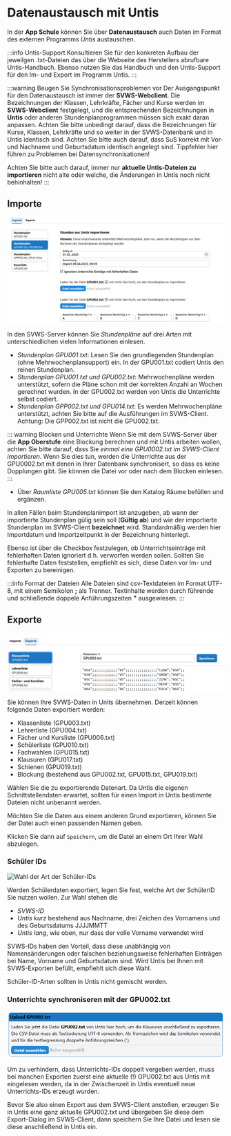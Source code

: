# Datenaustausch mit Untis

In der **App Schule** können Sie über **Datenaustausch** auch Daten im Format des externen Programms *Untis* austauschen.

:::info Untis-Support
Konsultieren Sie für den konkreten Aufbau der jeweilgen .txt-Dateien das über die Webseite des Herstellers abrufbare Untis-Handbuch.
Ebenso nutzen Sie das Handbuch und den Untis-Support für den Im- und Export im Programm Untis.
:::

:::warning Beugen Sie Synchronisationsproblemen vor
Der Ausgangspunkt für den Datenaustausch ist immer der **SVWS-Webclient**. Die Bezeichnungen der Klassen, Lehrkräfte, Fächer und Kurse werden im **SVWS-Webclient** festgelegt, und die entsprechenden Bezeichnungen in **Untis** oder anderen Stundenplanprogrammen müssen sich exakt daran anpassen.
Achten Sie bitte unbedingt darauf, dass die Bezeichnungen für Kurse, Klassen, Lehrkräfte und so weiter in der SVWS-Datenbank und in Untis identisch sind. Achten Sie bitte auch darauf, dass SuS korrekt mit Vor- und Nachname und Geburtsdatum identisch angelegt sind. Tippfehler hier führen zu Problemen bei Datensynchronisationen!

Achten Sie bitte auch darauf, immer nur **aktuelle Untis-Dateien zu importieren** nicht alte oder welche, die Änderungen in Untis noch nicht behinhalten!
:::


## Importe

![Importmöglichkeiten für Untis-Daten](./graphics/svws_schule_datenaustausch_untis_import.png "Importieren Sie Stundenpläne mit unterschiedlichen Daten und Ihre Räume")

In den SVWS-Server können Sie *Stundenpläne* auf drei Arten mit unterschiedlichen vielen Informationen einlesen.
+ *Stundenplan GPU001.txt*: Lesen Sie den grundlegenden Stundenplan (ohne Mehrwochenplansupport) ein. In der GPU001.txt codiert Untis den reinen Stundenplan.
+ *Stundenplan GPU001.txt und GPU002.txt*: Mehrwochenpläne werden unterstützt, sofern die Pläne schon mit der korrekten Anzahl an Wochen gerechnet wurden. In der GPU002.txt werden von Untis die Unterrichte selbst codiert.
+ *Stundenplan GPP002.txt und GPU014.txt*: Es werden Mehrwochenpläne unterstützt, achten Sie bitte auf die Ausführungen im SVWS-Client. Achtung: Die GPP002.txt ist nicht die GPU002.txt.

::: warning Blocken und Unterrichte
Wenn Sie mit dem SVWS-Server über die **App Oberstufe** eine Blockung berechnen und mit Untis arbeiten wollen, achten Sie bitte darauf, dass Sie *einmal eine GPU0002.txt im SVWS-Client importieren*. Wenn Sie dies tun, werden die Unterrichte aus der GPU0002.txt mit denen in Ihrer Datenbank synchronisert, so dass es keine Dopplungen gibt. Sie können die Datei vor oder nach dem Blocken einlesen.
:::

+ Über *Raumliste GPU005.txt* können Sie den Katalog Räume befüllen und ergänzen.

In allen Fällen beim Stundenplanimport ist anzugeben, ab wann der importierte Stundenplan gülig sein soll (**Gültig ab**) und wie der importierte Stundenplan im SVWS-Client **bezeichnet** wird. Standardmäßig werden hier Importdatum und Importzeitpunkt in der Bezeichnung hinterlegt.

Ebenso ist über die Checkbox festzulegen, ob Unterrichtseinträge mit fehlerhaften Daten ignoriert d.h. verworfen werden sollen. Sollten Sie fehlerhafte Daten feststellen, empfiehlt es sich, diese Daten vor Im- und Exporten zu bereinigen.

:::info Format der Dateien
Alle Dateien sind csv-Textdateien im Format UTF-8, mit einem Semikolon **;** als Trenner. Textinhalte werden durch führende und schließende doppele Anführungszeiten **"** ausgewiesen.
:::

## Exporte

![Exportdialog für SVWS-Daten in Untis-Dateien](./graphics/svws_schule_datenaustausch_untis_export.png "Der Exportdialog, hier müssen Sie nichts ändern.")

Sie können Ihre SVWS-Daten in Units übernehmen. Derzeit können folgende Daten exportiert werden:
+ Klassenliste (GPU003.txt)
+ Lehrerliste (GPU004.txt)
+ Fächer und Kursliste (GPU006.txt)
+ Schülerliste (GPU010.txt)
+ Fachwahlen (GPU015.txt)
+ Klausuren (GPU017.txt)
+ Schienen (GPU019.txt)
+ Blockung (bestehend aus GPU002.txt, GPU015.txt, GPU019.txt)

Wählen Sie die zu exportierende Datenart. Da Untis die eigenen Schnittstellendaten erwartet, sollten für einen Import in Untis bestimmte Dateien nicht unbenannt werden.

Möchten Sie die Daten aus einem anderen Grund exportieren, können Sie der Datei auch einen passenden Namen geben.

Klicken Sie dann auf `Speichern`, um die Datei an einem Ort Ihrer Wahl abzulegen.

### Schüler IDs

![Wahl der Art der Schüler-IDs](./graphics/svws_schule_datenaustausch_untis_export_schülerids.png "Wählen Sie, wie Schüler-IDs in Untis gespeichert werden.")

Werden Schülerdaten exportiert, legen Sie fest, welche Art der SchülerID Sie nutzen wollen. Zur Wahl stehen die
+ *SVWS-ID*
+ *Untis kurz* bestehend aus Nachname, drei Zeichen des Vornamens und des Geburtsdatums JJJJMMTT
+ *Untis lang*, wie oben, nur dass der volle Vorname verwendet wird

SVWS-IDs haben den Vorteil, dass diese unabhängig von Namensänderungen oder falschen beziehungsweise fehlerhaften Einträgen bei Name, Vorname und Geburtsdatum sind. Wird Untis bei Ihnen mit SVWS-Exporten befüllt, empfiehlt sich diese Wahl.

Schüler-ID-Arten sollten in Untis nicht gemischt werden.

### Unterrichte synchroniseren mit der GPU002.txt

![Übergeben Sie eine aktuelle GPU002.txt für manche Exporte](./graphics/svws_schule_datenaustausch_untis_export_GPU002.png "Für manche Exporte wird eine aktuelle GPU002.txt benötigt.")

Um zu verhindern, dass Unterrichts-IDs doppelt vergeben werden, muss bei manchen Exporten zuerst eine aktuelle (!) GPU002.txt aus Untis mit eingelesen werden, da in der Zwischenzeit in Untis eventuell neue Unterrichts-IDs erzeugt wurden.

Bevor Sie also einen Export aus dem SVWS-Client anstoßen, erzeugen Sie in Untis eine ganz aktuelle GPU002.txt und übergeben Sie diese dem Export-Dialog im SVWS-Client, dann speichern Sie Ihre Datei und lesen sie diese anschließend in Untis ein.

